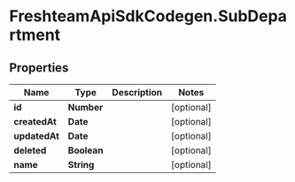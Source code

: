 # FreshteamApiSdkCodegen.SubDepartment

## Properties

| Name          | Type        | Description | Notes      |
| ------------- | ----------- | ----------- | ---------- |
| **id**        | **Number**  |             | [optional] |
| **createdAt** | **Date**    |             | [optional] |
| **updatedAt** | **Date**    |             | [optional] |
| **deleted**   | **Boolean** |             | [optional] |
| **name**      | **String**  |             | [optional] |
